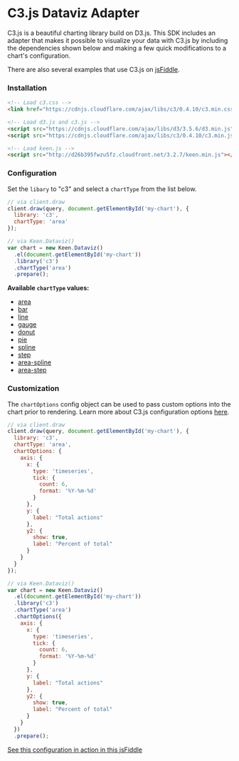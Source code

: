# C3.js Dataviz Adapter

C3.js is a beautiful charting library build on D3.js. This SDK includes an adapter that makes it possible to visualize your data with C3.js by including the dependencies shown below and making a few quick modifications to a chart's configuration.

There are also several examples that use C3.js on [jsFiddle](http://jsfiddle.net/user/keen/fiddles/).

### Installation

```html
<!-- Load c3.css -->
<link href="https://cdnjs.cloudflare.com/ajax/libs/c3/0.4.10/c3.min.css" rel="stylesheet" type="text/css">

<!-- Load d3.js and c3.js -->
<script src="https://cdnjs.cloudflare.com/ajax/libs/d3/3.5.6/d3.min.js" charset="utf-8"></script>
<script src="https://cdnjs.cloudflare.com/ajax/libs/c3/0.4.10/c3.min.js"></script>

<!-- Load keen.js -->
<script src="http://d26b395fwzu5fz.cloudfront.net/3.2.7/keen.min.js"></script>
```

### Configuration

Set the `libary` to "c3" and select a `chartType` from the list below.

```javascript
// via client.draw
client.draw(query, document.getElementById('my-chart'), {
  library: 'c3',
  chartType: 'area'
});

// via Keen.Dataviz()
var chart = new Keen.Dataviz()
  .el(document.getElementById('my-chart'))
  .library('c3')
  .chartType('area')
  .prepare();
```

**Available `chartType` values:**

* [area](http://c3js.org/samples/chart_area.html)
* [bar](http://c3js.org/samples/chart_bar.html)
* [line](http://c3js.org/samples/simple_multiple.html)
* [gauge](http://c3js.org/samples/chart_gauge.html)
* [donut](http://c3js.org/samples/chart_donut.html)
* [pie](http://c3js.org/samples/chart_pie.html)
* [spline](http://c3js.org/samples/chart_spline.html)
* [step](http://c3js.org/samples/chart_step.html)
* [area-spline](http://c3js.org/samples/chart_area_stacked.html)
* [area-step](http://c3js.org/samples/chart_step.html)

### Customization

The `chartOptions` config object can be used to pass custom options into the chart prior to rendering. Learn more about C3.js configuration options [here](http://c3js.org/examples.html).

```javascript
// via client.draw
client.draw(query, document.getElementById('my-chart'), {
  library: 'c3',
  chartType: 'area',
  chartOptions: {
    axis: {
      x: {
        type: 'timeseries',
        tick: {
          count: 6,
          format: '%Y-%m-%d'
        }
      },
      y: {
        label: "Total actions"
      },
      y2: {
        show: true,
        label: "Percent of total"
      }
    }
  }
});

// via Keen.Dataviz()
var chart = new Keen.Dataviz()
  .el(document.getElementById('my-chart'))
  .library('c3')
  .chartType('area')
  .chartOptions({
    axis: {
      x: {
        type: 'timeseries',
        tick: {
          count: 6,
          format: '%Y-%m-%d'
        }
      },
      y: {
        label: "Total actions"
      },
      y2: {
        show: true,
        label: "Percent of total"
      }
    }
  })
  .prepare();
```

[See this configuration in action in this jsFiddle](http://jsfiddle.net/keen/cyqLwg7a/)
